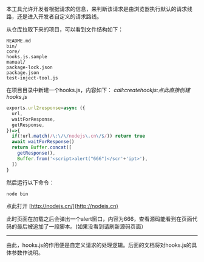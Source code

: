 本工具允许开发者根据请求的信息，来判断该请求是由浏览器执行默认的请求线路，还是进入开发者自定义的请求路线。

从仓库拉取下来的项目，可以看到文件结构如下：

```
README.md
bin/
core/
hooks.js.sample
manual/
package-lock.json
package.json
test-inject-tool.js
```

在项目目录中新建一个hooks.js，内容如下： *call:createhookjs:点此直接创建 hooks.js*
```javascript
exports.url2response=async ({
  url,
  waitForResponse,
  getResponse,
})=>{
  if(!url.match(/\:\/\/nodejs\.cn\/$/)) return true
  await waitForResponse()
  return Buffer.concat([
    getResponse(),
    Buffer.from('<script>alert("666")</scr'+'ipt>'),
  ])
}
```

然后运行以下命令：
```
node bin
```

点此打开 [http://nodejs.cn/](http://nodejs.cn)

此时页面在加载之后会弹出一个alert窗口，内容为666，查看源码能看到在页面代码的最后被追加了一段脚本。(如果没看到请刷新源码页面）

---

由此，hooks.js的作用便是自定义请求的处理逻辑。后面的文档将对hooks.js的具体参数作说明。